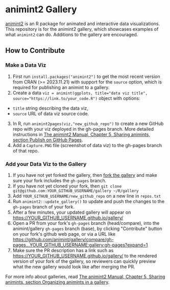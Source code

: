 # animint2 Gallery

[animint2](https://cran.r-project.org/web/packages/animint2/) is an R package for animated and interactive data visualizations. This repository is for the animint2 gallery, which showcases examples of what `animint2` can do. Additions to the gallery are encouraged.


## How to Contribute

### Make a Data Viz

1. First run `install.packages("animint2")` to get the most recent version from CRAN (>= 2023.11.21) with support for the `source` option, which is required for publishing an animint to a gallery.
2. Create a data `viz = animint(ggplots, title="data viz title", source="https://link.to/your_code.R")` object with options:
  * `title` string describing the data viz, 
  * `source` URL of data viz source code.
3. In R, run `animint2pages(viz,"new_github_repo")` to create a new GitHub repo with your viz deployed in the gh-pages branch. More detailed instructions in [The animint2 Manual, Chapter 5, Sharing animints, section Publish on GitHub Pages](https://rcdata.nau.edu/genomic-ml/animint2-manual/Ch05-sharing.html#pages).
4. Add a `Capture.PNG` file (screenshot of data viz) to the gh-pages branch of that repo.

### Add your Data Viz to the Gallery
  
1. If you have not yet forked the gallery, then [fork the gallery](https://github.com/animint/gallery/fork) and make sure your fork includes the `gh-pages` branch.
2. If you have not yet cloned your fork, then `git clone git@github.com:YOUR_GITHUB_USERNAME/gallery ~/R/gallery`
3. Add `YOUR_GITHUB_USERNAME/new_github_repo` on a new line in `repos.txt`
4. Run `animint2::update_gallery()` to update and push the changes to the `gh-pages` branch of your fork.
5. After a few minutes, your updated gallery will appear on https://YOUR_GITHUB_USERNAME.github.io/gallery/ 
6. Open a PR from your fork's `gh-pages` branch (head/compare), into the animint/gallery `gh-pages` branch (base), by clicking "Contribute" button on your fork's github web page, or via a URL like  https://github.com/animint/gallery/compare/gh-pages...YOUR_GITHUB_USERNAME:gallery:gh-pages?expand=1
7. Make sure the PR description has a link such as https://YOUR_GITHUB_USERNAME.github.io/gallery/ to the rendered version of your fork of the gallery, so reviewers can quickly preview what the new gallery would look like after merging the PR.

For more info about galleries, read [The animint2 Manual, Chapter 5, Sharing animints, section Organizing animints in a gallery](https://rcdata.nau.edu/genomic-ml/animint2-manual/Ch05-sharing.html#gallery).
